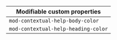 | Modifiable custom properties        |
| ----------------------------------- |
| `mod-contextual-help-body-color`    |
| `mod-contextual-help-heading-color` |
